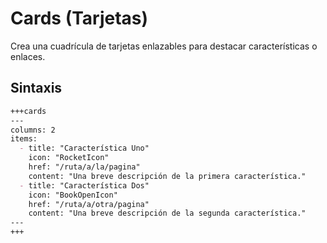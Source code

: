 # Cards (Tarjetas)

Crea una cuadrícula de tarjetas enlazables para destacar características o enlaces.

## Sintaxis

````markdown
+++cards
---
columns: 2
items:
  - title: "Característica Uno"
    icon: "RocketIcon"
    href: "/ruta/a/la/pagina"
    content: "Una breve descripción de la primera característica."
  - title: "Característica Dos"
    icon: "BookOpenIcon"
    href: "/ruta/a/otra/pagina"
    content: "Una breve descripción de la segunda característica."
---
+++
````